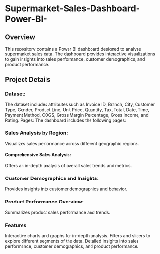 # Supermarket-Sales-Dashboard-Power-BI-
## Overview
This repository contains a Power BI dashboard designed to analyze supermarket sales data. The dashboard provides interactive visualizations to gain insights into sales performance, customer demographics, and product performance.

## Project Details
### Dataset: 
The dataset includes attributes such as Invoice ID, Branch, City, Customer Type, Gender, Product Line, Unit Price, Quantity, Tax, Total, Date, Time, Payment Method, COGS, Gross Margin Percentage, Gross Income, and Rating.
Pages: The dashboard includes the following pages:
### Sales Analysis by Region: 
Visualizes sales performance across different geographic regions.
#### Comprehensive Sales Analysis: 
Offers an in-depth analysis of overall sales trends and metrics.
### Customer Demographics and Insights: 
Provides insights into customer demographics and behavior.
### Product Performance Overview: 
Summarizes product sales performance and trends.
### Features
Interactive charts and graphs for in-depth analysis.
Filters and slicers to explore different segments of the data.
Detailed insights into sales performance, customer demographics, and product performance.
